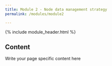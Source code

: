 ```yaml
---
title: Module 2 - Node data management strategy
permalink: /modules/module2

---
```


{% include module_header.html %}

## Content
Write your page specific content here